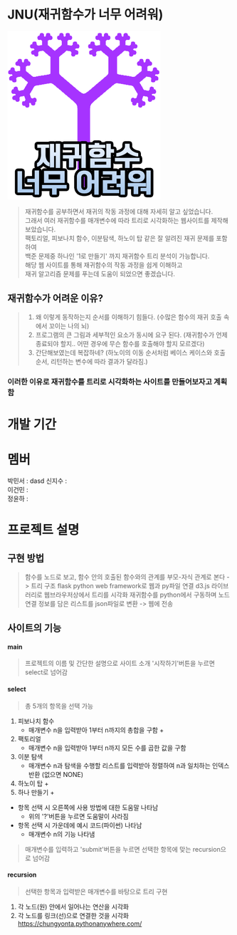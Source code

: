 # JNU(재귀함수가 너무 어려워)
![ex_screenshot](./static/image/JUNicon.png)

>재귀함수를 공부하면서 재귀의 작동 과정에 대해 자세히 알고 싶었습니다.  
>그래서 여러 재귀함수를 매개변수에 따라 트리로 시각화하는 웹사이트를 제작해보았습니다.  
>팩토리얼, 피보나치 함수, 이분탐색, 하노이 탑 같은 잘 알려진 재귀 문제를 포함하여  
>백준 문제중 하나인 '1로 만들기' 까지 재귀함수 트리 분석이 가능합니다.  
>해당 웹 사이트를 통해 재귀함수의 작동 과정을 쉽게 이해하고  
>재귀 알고리즘 문제를 푸는데 도움이 되었으면 좋겠습니다.  

## 재귀함수가 어려운 이유?
>1. 왜 이렇게 동작하는지 순서를 이해하기 힘들다. (수많은 함수의 재귀 호출 속에서 꼬이는 나의 뇌)
>2. 프로그램의 큰 그림과 세부적인 요소가 동시에 요구 된다. (재귀함수가 언제 종료되야 할지.. 어떤 경우에 무슨 함수를 호출해야 할지 모르겠다)
>3. 간단해보였는데 복잡하네? (하노이의 이동 순서처럼 베이스 케이스와 호출 순서, 리턴하는 변수에 따라 결과가 달라짐.)
### 이러한 이유로 재귀함수를 트리로 시각화하는 사이트를 만들어보자고 계획함

# 개발 기간

# 멤버
박민서 :  dasd
신지수 :  
이건민 :  
정윤하 :  

# 프로젝트 설명
## 구현 방법
>함수를 노드로 보고, 함수 안의 호출된 함수와의 관계를 부모-자식 관계로 본다 -> 트리 구조
>flask python web framework로 웹과 py파일 연결
>d3.js 라이브러리로 웹브라우저상에서 트리를 시각화
>재귀함수를 python에서 구동하며 노드 연결 정보를 담은 리스트를 json파일로 변환 -> 웹에 전송
## 사이트의 기능
#### main
>프로젝트의 이름 및 간단한 설명으로 사이트 소개
>'시작하기'버튼을 누르면 select로 넘어감
#### select
>총 5개의 항목을 선택 가능
1. 피보나치 함수
    + 매개변수 n을 입력받아 1부터 n까지의 총합을 구함
        + 
2. 팩토리얼
    + 매개변수 n을 입력받아 1부터 n까지 모든 수를 곱한 값을 구함
3. 이분 탐색
    + 매개변수 n과 탐색을 수행할 리스트를 입력받아 정렬하여 n과 일치하는 인덱스 반환 (없으면 NONE)
4. 하노이 탑
    + 
5. 하나 만들기
    +
* 항목 선택 시 오른쪽에 사용 방법에 대한 도움말 나타남
    * 위의 '?'버튼을 누르면 도움말이 사라짐
* 항목 선택 시 가운데에 예시 코드(파이썬) 나타남
    * 매개변수 n의 기능 나타냄
>매개변수를 입력하고 'submit'버튼을 누르면 선택한 항목에 맞는 recursion으로 넘어감
#### recursion
>선택한 항목과 입력받은 매개변수를 바탕으로 트리 구현
1. 각 노드(원) 안에서 일어나는 연산을 시각화
2. 각 노드를 링크(선)으로 연결한 것을 시각화
https://chungyonta.pythonanywhere.com/
